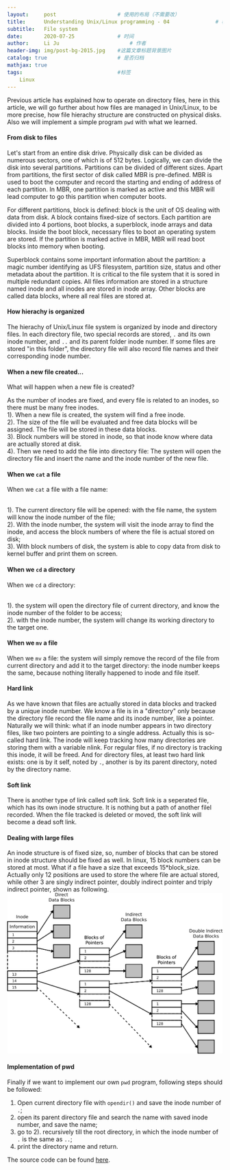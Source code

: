 ```yaml
---
layout:     post   				    # 使用的布局（不需要改）
title:      Understanding Unix/Linux programming - 04 				# 标题 
subtitle:   File system
date:       2020-07-25 				# 时间
author:     Li Ju 						# 作者
header-img: img/post-bg-2015.jpg 	#这篇文章标题背景图片
catalog: true 						# 是否归档
mathjax: true
tags:								#标签
    Linux
---
```

Previous article has explained how to operate on directory files, here in this article, we will go further about
how files are managed in Unix/Linux, to be more precise, how file hierachy structure are constructed on physical
disks. Also we will implement a simple program ``pwd`` with what we learned. 

#### From disk to files
Let's start from an entire disk drive. 
Physically disk can be divided as numerous sectors, one of which is of 512 bytes. 
Logically, we can divide the disk into several partitions. Partitions can 
be divided of different sizes. Apart from partitions, the first sector of disk called MBR is pre-defined.
MBR is used to boot the computer and record the starting and ending of address of each partition. In MBR, one
partition is marked as active and this MBR will lead computer to go this partition when computer boots. 

For different partitions, block is defined: block is the unit of OS dealing with data from disk. A block contains
fixed-size of sectors. Each partition are divided into 4 portions, boot blocks, a superblock, inode arrays and 
data blocks. Inside the boot block, necessary files to boot an operating system are stored. If the partition 
is marked active in MBR, MBR will read boot blocks into memory when booting. 

Superblock contains some important information about the partition: a magic number identifying as UFS filesystem,
partition size, status and other metadata about the partition. It is critical to the file system that it is 
sored in multiple redundant copies. All files information are stored in a structure named inode and all inodes
are stored in inode array. Other blocks are called data blocks, where all real files are stored at. 

#### How hierachy is organized
The hierachy of Unix/Linux file system is organized by inode and directory files. In each directory file, two
special records are stored, ``.`` and its own inode number, and ``..`` and its parent folder inode number. If
some files are stored "in this folder", the directory file will also record file names and their corresponding
inode number. 

#### When a new file created...
What will happen when a new file is created? 

As the number of inodes are fixed, and every file is related to an inodes, so there must be many free inodes. 
<br>1). When a new file is created, the system will find a free inode. 
<br>2). The size of the file will be evaluated and free data blocks will be assigned. The file will be stored
in these data blocks. 
<br>3). Block numbers will be stored in inode, so that inode know where data are actually stored at disk. 
<br>4). Then we need to add the file into directory file: The system will open the directory file and insert
the name and the inode number of the new file.

#### When we ``cat`` a file
When we ``cat`` a file with a file name: 

<br>1). The current directory file will be opened: with the file name, the system will know the inode number
of the file; 
<br>2). With the inode number, the system will visit the inode array to find the inode, and access the block
numbers of where the file is actual stored on disk; 
<br>3). With block numbers of disk, the system is able to copy data from disk to kernel buffer and print 
them on screen.

#### When we ``cd`` a directory
When we ``cd`` a directory: 

<br>1). the system will open the directory file of current directory, and know the inode number of the folder
to be access; 
<br>2). with the inode number, the system will change its working directory to the target one. 

#### When we ``mv`` a file
When we ``mv`` a file: the system will simply remove the record of the file from current directory and 
add it to the target directory: the inode number keeps the same, because nothing literally happened to inode
and file itself. 

#### Hard link
As we have known that files are actually stored in data blocks and tracked by a unique inode number. We know a
file is in a "directory" only because the directory file record the file name and its inode number, like a 
pointer. Naturally we will think: what if an inode number appears in two directory files, like
two pointers are pointing to a single address. Actually this is so-called hard link. The inode will keep tracking
how many directories are storing them with a variable nlink. For regular files, if no directory is tracking this
inode, it will be freed. And for directory files, at least two hard link exists: one is by it self, noted by 
``.``, another is by its parent directory, noted by the directory name. 

#### Soft link
There is another type of link called soft link. Soft link is a seperated file, which has its own inode structure.
It is nothing but a path of another filel recorded. When the file tracked is deleted or moved, the soft link
will become a dead soft link. 

#### Dealing with large files
An inode structure is of fixed size, so, number of blocks that can be stored in inode structure should be fixed
as well. In linux, 15 block numbers can be stored at most. What if a file have a size that exceeds 15*block_size.
Actually only 12 positions are used to store the where file are actual stored, while other 3 are singly indirect
pointer, doubly indirect pointer and triply indirect pointer, shown as following. 
![avatar](/img/20-07-25/pointer.png)


#### Implementation of pwd
Finally if we want to implement our own ``pwd`` program, following steps should be followed: 
1. Open current directory file with ``opendir()`` and save the inode number of ``.``; 
2. open its parent directory file and search the name with saved inode number, and save the name; 
3. go to 2). recursively till the root directory, in which the inode number of ``.`` is the same as ``..``; 
4. print the directory name and return. 

The source code can be found
[here](https://github.com/Li-Ju666/Understanding-UNIX-LINUX-Programming/tree/master/chap4). 
